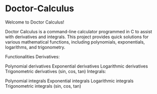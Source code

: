 # Doctor-Calculus
Welcome to Doctor Calculus!

Doctor Calculus is a command-line calculator programmed in C to assist with derivatives and integrals. This project provides quick solutions for various mathematical functions, including polynomials, exponentials, logarithms, and trigonometry.

Functionalities
Derivatives:

Polynomial derivatives
Exponential derivatives
Logarithmic derivatives
Trigonometric derivatives (sin, cos, tan)
Integrals:

Polynomial integrals
Exponential integrals
Logarithmic integrals
Trigonometric integrals (sin, cos, tan)
